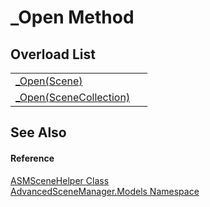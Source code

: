 # _Open Method


## Overload List
<table>
<tr>
<td><a href="M_AdvancedSceneManager_Models_ASMSceneHelper__Open.md">_Open(Scene)</a></td>
<td> </td></tr>
<tr>
<td><a href="M_AdvancedSceneManager_Models_ASMSceneHelper__Open_1.md">_Open(SceneCollection)</a></td>
<td> </td></tr>
</table>

## See Also


#### Reference
<a href="T_AdvancedSceneManager_Models_ASMSceneHelper.md">ASMSceneHelper Class</a>  
<a href="N_AdvancedSceneManager_Models.md">AdvancedSceneManager.Models Namespace</a>  
